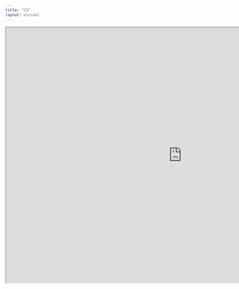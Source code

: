 ```yaml
---
title: "CV"
layout: minimal
---
```


<iframe src="https://1drv.ms/b/s!AtRKtzGfV0q1gaQzl7ZZ9zd0WJFwjg" width="1100" height="800"></iframe>
